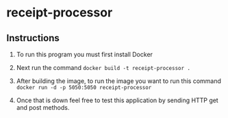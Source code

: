 # receipt-processor

## Instructions

1. To run this program you must first install Docker

2. Next run the command ```docker build -t receipt-processor . ```

3. After building the image, to run the image you want to run this command ``` docker run -d -p 5050:5050 receipt-processor ```

4. Once that is down feel free to test this application by sending HTTP get and post methods.